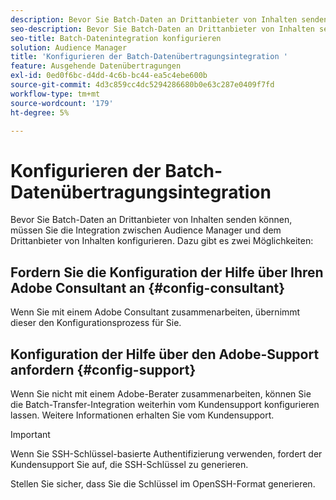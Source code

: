 ```yaml
---
description: Bevor Sie Batch-Daten an Drittanbieter von Inhalten senden können, müssen Sie die Integration zwischen Audience Manager und dem Drittanbieter von Inhalten konfigurieren.
seo-description: Bevor Sie Batch-Daten an Drittanbieter von Inhalten senden können, müssen Sie die Integration zwischen Audience Manager und dem Drittanbieter von Inhalten konfigurieren.
seo-title: Batch-Datenintegration konfigurieren
solution: Audience Manager
title: 'Konfigurieren der Batch-Datenübertragungsintegration '
feature: Ausgehende Datenübertragungen
exl-id: 0ed0f6bc-d4dd-4c6b-bc44-ea5c4ebe600b
source-git-commit: 4d3c859cc4dc5294286680b0e63c287e0409f7fd
workflow-type: tm+mt
source-wordcount: '179'
ht-degree: 5%

---
```


# Konfigurieren der Batch-Datenübertragungsintegration 

Bevor Sie Batch-Daten an Drittanbieter von Inhalten senden können, müssen Sie die Integration zwischen Audience Manager und dem Drittanbieter von Inhalten konfigurieren. Dazu gibt es zwei Möglichkeiten:

## Fordern Sie die Konfiguration der Hilfe über Ihren Adobe Consultant an {#config-consultant}

Wenn Sie mit einem Adobe Consultant zusammenarbeiten, übernimmt dieser den Konfigurationsprozess für Sie.

## Konfiguration der Hilfe über den Adobe-Support anfordern {#config-support}

Wenn Sie nicht mit einem Adobe-Berater zusammenarbeiten, können Sie die Batch-Transfer-Integration weiterhin vom Kundensupport konfigurieren lassen. Weitere Informationen erhalten Sie vom Kundensupport.

>[!IMPORTANT]
>
>Wenn Sie SSH-Schlüssel-basierte Authentifizierung verwenden, fordert der Kundensupport Sie auf, die SSH-Schlüssel zu generieren.
>
> Stellen Sie sicher, dass Sie die Schlüssel im OpenSSH-Format generieren.

